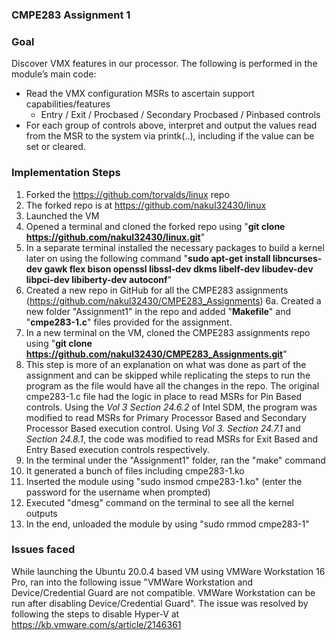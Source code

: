 ### **CMPE283 Assignment 1**

### **Goal**

Discover VMX features in our processor. The following is performed in the module’s main code:
- Read the VMX configuration MSRs to ascertain support capabilities/features
    - Entry / Exit / Procbased / Secondary Procbased / Pinbased controls
- For each group of controls above, interpret and output the values read from the MSR to the system
via printk(..), including if the value can be set or cleared.

### **Implementation Steps**

1. Forked the https://github.com/torvalds/linux repo
2. The forked repo is at https://github.com/nakul32430/linux
3. Launched the VM
4. Opened a terminal and cloned the forked repo using "**git clone https://github.com/nakul32430/linux.git**"
5. In a separate terminal installed the necessary packages to build a kernel later on using the following command "**sudo apt-get install libncurses-dev gawk flex bison openssl libssl-dev dkms libelf-dev libudev-dev libpci-dev libiberty-dev autoconf**"
6. Created a new repo in GitHub for all the CMPE283 assignments (https://github.com/nakul32430/CMPE283_Assignments)
6a. Created a new folder "Assignment1" in the repo and added "**Makefile**" and "**cmpe283-1.c**" files provided for the assignment.
7. In a new terminal on the VM, cloned the CMPE283 assignments repo using "**git clone https://github.com/nakul32430/CMPE283_Assignments.git**"
8. This step is more of an explanation on what was done as part of the assignment and can be skipped while replicating the steps to run the program as the file would have all the changes in the repo. The original cmpe283-1.c file had the logic in place to read MSRs for Pin Based controls. Using the _Vol 3 Section 24.6.2_ of Intel SDM, the program was modified to read MSRs for Primary Processor Based and Secondary Processor Based execution control. Using _Vol 3. Section 24.7.1_ and _Section 24.8.1_, the code was modified to read MSRs for Exit Based and Entry Based execution controls respectively.
9. In the terminal under the "Assignment1" folder, ran the "make" command
10. It generated a bunch of files including cmpe283-1.ko
11. Inserted the module using "sudo insmod cmpe283-1.ko" (enter the password for the username when prompted)
12. Executed "dmesg" command on the terminal to see all the kernel outputs
13. In the end, unloaded the module by using "sudo rmmod cmpe283-1"

### **Issues faced**

While launching the Ubuntu 20.0.4 based VM using VMWare Workstation 16 Pro, ran into the following issue "VMWare Workstation and Device/Credential Guard are not compatible. VMWare Workstation can be run after disabling Device/Credential Guard". The issue was resolved by following the steps to disable Hyper-V at https://kb.vmware.com/s/article/2146361